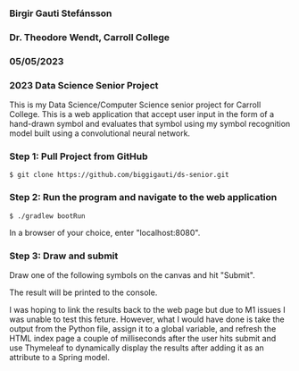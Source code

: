 ### Birgir Gauti Stefánsson
### Dr. Theodore Wendt, Carroll College
### 05/05/2023
### 2023 Data Science Senior Project

This is my Data Science/Computer Science senior project for Carroll College. This is a web application that accept user input in the form of a hand-drawn symbol and evaluates that symbol using my symbol recognition model built using a convolutional neural network.

### Step 1: Pull Project from GitHub

```terminal
$ git clone https://github.com/biggigauti/ds-senior.git
```

### Step 2: Run the program and navigate to the web application

```terminal
$ ./gradlew bootRun
```

In a browser of your choice, enter "localhost:8080".

### Step 3: Draw and submit

Draw one of the following symbols on the canvas and hit "Submit".

The result will be printed to the console.

I was hoping to link the results back to the web page but due to M1 issues I was unable to test this feture. However, what I would have done is take the output from the Python file, assign it to a global variable, and refresh the HTML index page a couple of milliseconds after the user hits submit and use Thymeleaf to dynamically display the results after adding it as an attribute to a Spring model.
